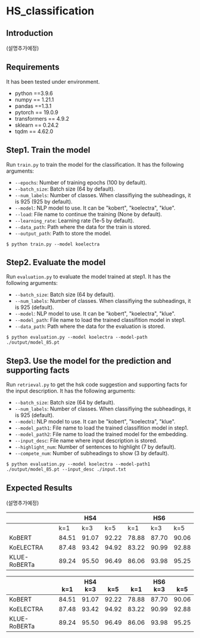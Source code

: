 # HS_classification

## Introduction
(설명추가예정)

## Requirements
It has been tested under environment.

* python ==3.9.6
* numpy == 1.21.1
* pandas ==1.3.1
* pytorch == 19.0.9
* transformers == 4.9.2
* sklearn == 0.24.2
* tqdm == 4.62.0

## Step1. Train the model
Run `train.py` to train the model for the classification. It has the following arguments:

* `--epochs`: Number of training epochs (100 by default).
* `--batch_size`: Batch size (64 by default).
* `--num_labels`: Number of classes. When classifiying the subheadings, it is 925 (925 by default).
* `--model`: NLP model to use. It can be "kobert", "koelectra", "klue".
* `--load`: File name to continue the training (None by default).
* `--learning_rate`: Learning rate (1e-5 by default).
* `--data_path`: Path where the data for the train is stored.
* `--output_path`: Path to store the model.
```
$ python train.py --model koelectra
```
## Step2. Evaluate the model
Run `evaluation.py` to evaluate the model trained at step1. It has the following arguments:

* `--batch_size`: Batch size (64 by default).
* `--num_labels`: Number of classes. When classifiying the subheadings, it is 925 (default).
* `--model`: NLP model to use. It can be "kobert", "koelectra", "klue".
* `--model_path`: File name to load the trained classifition model in step1.
* `--data_path`: Path where the data for the evaluation is stored.
```
$ python evaluation.py --model koelectra --model-path ./output/model_85.pt
```
## Step3. Use the model for the prediction and supporting facts
Run `retrieval.py` to get the hsk code suggestion and supporting facts for the input description. It has the following arguments:

* `--batch_size`: Batch size (64 by default).
* `--num_labels`: Number of classes. When classifiying the subheadings, it is 925 (default).
* `--model`: NLP model to use. It can be "kobert", "koelectra", "klue".
* `--model_path1`: File name to load the trained classifition model in step1.
* `--model_path2`: File name to load the trained model for the embedding. 
* `--input_desc`: File name where input description is stored.
* `--highlight_num`: Number of sentences to highlight (7 by default).
* `--compete_num`: Number of subheadings to show (3 by default).
```
$ python evaluation.py --model koelectra --model-path1 ./output/model_85.pt --input_desc ./input.txt
```
## Expected Results
(설명추가예정)

|  || HS4 ||| HS6 || 
| --- | --- | --- | --- | ---  | ---  | --- | 
|  | k=1 | k=3 | k=5 | k=1  | k=3 | k=5 | 
| KoBERT | 84.51 | 91.07 | 92.22 | 78.88 | 87.70 | 90.06 | 
| KoELECTRA | 87.48 | 93.42 | 94.92 | 83.22 | 90.99 | 92.88 | 
| KLUE-RoBERTa | 89.24 | 95.50 | 96.49 | 86.06 | 93.98 | 95.25 | 

|  | </br>k=1 | HS4</br>k=3 | </br>k=5 | </br>k=1  | HS6<br>k=3 | <br>k=5 | 
| --- | --- | --- | --- | ---  | ---  | --- | 
| KoBERT | 84.51 | 91.07 | 92.22 | 78.88 | 87.70 | 90.06 | 
| KoELECTRA | 87.48 | 93.42 | 94.92 | 83.22 | 90.99 | 92.88 | 
| KLUE-RoBERTa | 89.24 | 95.50 | 96.49 | 86.06 | 93.98 | 95.25 | 
